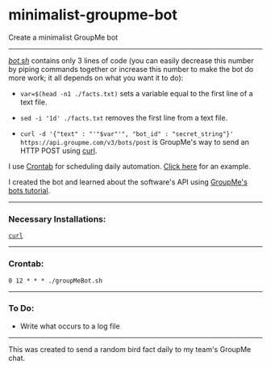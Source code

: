 # minimalist-groupme-bot

Create a minimalist GroupMe bot

---

[<i>bot.sh</i>](https://github.com/magarenzo/minimalist-groupme-bot/blob/master/bot.sh) contains only 3 lines of code (you can easily decrease this number by piping commands together or increase this number to make the bot do more work; it all depends on what you want it to do):

* `var=$(head -n1 ./facts.txt)` sets a variable equal to the first line of a text file.

* `sed -i '1d' ./facts.txt` removes the first line from a text file.

* `curl -d '{"text" : "'"$var"'", "bot_id" : "secret_string"}' https://api.groupme.com/v3/bots/post` is GroupMe's way to send an HTTP POST using [curl](https://curl.haxx.se/).

I use [Crontab](http://crontab.org/) for scheduling daily automation. [Click here](https://github.com/magarenzo/minimalist-groupme-bot/blob/master/README.md#crontab) for an example.

I created the bot and learned about the software's API using [GroupMe's bots tutorial](https://dev.groupme.com/tutorials/bots).

---

<h3>Necessary Installations:</h3>

[`curl`](https://curl.haxx.se/)

---

<h3>Crontab:</h3>

`0 12 * * * ./groupMeBot.sh`

---

<h3>To Do:</h3>

* Write what occurs to a log file

---

This was created to send a random bird fact daily to my team's GroupMe chat.
